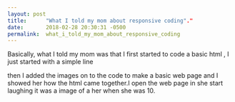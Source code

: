 ```yaml
---
layout: post
title:      "What I told my mom about responsive coding"."
date:       2018-02-28 20:30:31 -0500
permalink:  what_i_told_my_mom_about_responsive_coding
---
```




Basically, what I told my mom was that I first started to code a basic html , I
 just started with a simple line<p> then I added the images on to the code to make a basic web page  and I showed her how the html came together.I open the web page in she start laughing it was a image of a her when she was 10. 
